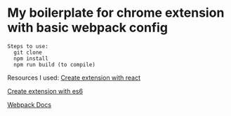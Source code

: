 # My boilerplate for chrome extension with basic webpack config

```
Steps to use:
  git clone
  npm install
  npm run build (to compile)
```

Resources I used: 
[Create extension with react](https://medium.com/swlh/build-a-chrome-extension-using-reactjs-c898f42b07ca)

[Create extension with es6](https://www.coreycleary.me/setting-up-chrome-extensions-for-use-with-es6)

[Webpack Docs](https://webpack.js.org/guides/getting-started/)
